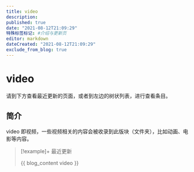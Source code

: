 ```yaml
---
title: video
description:
published: true
date: "2021-08-12T21:09:29"
特殊标签标记: #介绍与更新页
editor: markdown
dateCreated: "2021-08-12T21:09:29"
exclude_from_blog: true
---
```


# video

请到下方查看最近更新的页面，或者到左边的树状列表，进行查看条目。

## 简介

video 即视频，一些视频相关的内容会被收录到此版块（文件夹），比如动画、电影等内容。

> [!example]+ 最近更新
>
> {{ blog_content video }}
